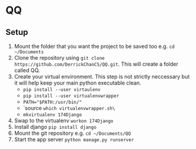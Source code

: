 # QQ

## Setup
1. Mount the folder that you want the project to be saved too e.g. `cd ~/Documents`
2. Clone the repository using `git clone https://github.com/DerrickChanCS/QQ.git`. This will create a folder called QQ.
3. Create your virtual environment. This step is not strictly neccessary but it will help keep your main python executable clean.
   - `pip install --user virtaulenv`
   - `pip install --user virtualenvwrapper`
   - `PATH="$PATH:/usr/bin/"`
   - `source ``which virtualenvwrapper.sh\``
   - `mkvirtualenv 174Django`
4. Swap to the virtualenv `workon 174Django`
5. Install django `pip install django`
6. Mount the git repository e.g. `cd ~/Documents/QQ`
7. Start the app server `python manage.py runserver`
